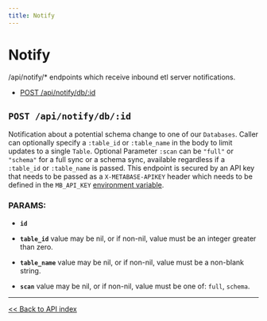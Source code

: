 ```yaml
---
title: Notify
---
```


# Notify

/api/notify/* endpoints which receive inbound etl server notifications.

  - [POST /api/notify/db/:id](#post-apinotifydbid)

## `POST /api/notify/db/:id`

Notification about a potential schema change to one of our `Databases`.
  Caller can optionally specify a `:table_id` or `:table_name` in the body to limit updates to a single
  `Table`. Optional Parameter `:scan` can be `"full"` or `"schema"` for a full sync or a schema sync, available
  regardless if a `:table_id` or `:table_name` is passed.
  This endpoint is secured by an API key that needs to be passed as a `X-METABASE-APIKEY` header which needs to be defined in
  the `MB_API_KEY` [environment variable](https://www.metabase.com/docs/latest/operations-guide/environment-variables.html#mb_api_key).

### PARAMS:

*  **`id`** 

*  **`table_id`** value may be nil, or if non-nil, value must be an integer greater than zero.

*  **`table_name`** value may be nil, or if non-nil, value must be a non-blank string.

*  **`scan`** value may be nil, or if non-nil, value must be one of: `full`, `schema`.

---

[<< Back to API index](../api-documentation.md)